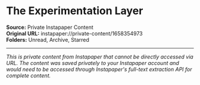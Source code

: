 # The Experimentation Layer

**Source:** Private Instapaper Content  
**Original URL:** instapaper://private-content/1658354973  
**Folders:** Unread, Archive, Starred  

---

*This is private content from Instapaper that cannot be directly accessed via URL. The content was saved privately to your Instapaper account and would need to be accessed through Instapaper's full-text extraction API for complete content.*